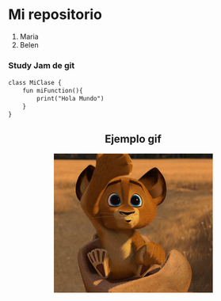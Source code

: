 # Mi repositorio
1. Maria
2. Belen

### Study Jam de git

    class MiClase {
        fun miFunction(){
            print("Hola Mundo")
        }
    }

<center>

## Ejemplo gif

![leon](leon.gif)
</center>
